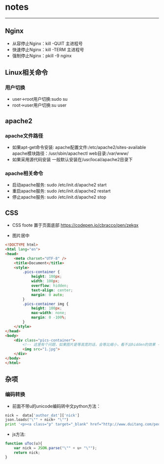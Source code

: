 # notes
------

## Nginx

* 从容停止Nginx：kill -QUIT 主进程号
* 快速停止Nginx：kill -TERM 主进程号
* 强制停止Nginx：pkill -9 nginx

## Linux相关命令
### 用户切换
* user→root用户切换:sudo su
* root→user用户切换:su user

## apache2

### apache文件路径
* 如果apt-get命令安装:
apache配置文件:/etc/apache2/sites-available
apache模块路径：/usr/sbin/apachectl
web目录:/var/www/
* 如果采用源代码安装
一般默认安装在/usr/local/apache2目录下

### apache相关命令
* 启动apache服务:
sudo /etc/init.d/apache2 start
* 重启apache服务:
sudo /etc/init.d/apache2 restart
* 停止apache服务:
sudo /etc/init.d/apache2 stop

## CSS

* CSS foote 置于页面底部
https://codepen.io/cbracco/pen/zekgx

* 图片居中
```html
<!DOCTYPE html>
<html lang="en">
<head>
    <meta charset="UTF-8" />
    <title>Document</title>
    <style>
        .pics-container {
            height: 100px;
            width: 100px;
            overflow: hidden;
            text-align: center;
            margin: 0 auto;
        }
        .pics-container img {
            height: 100px;
            max-width: none;
            margin: 0 -100%;
        }
    </style>
</head>
<body>
    <div class="pics-container">
        <!-- 这里有个问题，如果图片是等高宽的话，会等比缩小，看不出hidden的效果 -->
        <img src="1.jpg">
    </div>
</body>
</html>
```

## 杂项

### 编码转换

* 前面不带u的unicode编码转中文python方法：
```python
nick =  data['author_dat']['nick']
json.loads("\"" + nick+ "\"")
print '<p><a class="p" target="_blank" href="http://www.duitang.com/people/1629580/">'+json.loads("\"" + nick+ "\"")+'</a></p></li></ul></div></div>'
```
* js方法:
```javascript
function uToc(u){
	var nick = JSON.parse("\"" + u+ "\"");
	return nick;
}
```

